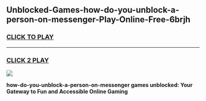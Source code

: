 
## Unblocked-Games-how-do-you-unblock-a-person-on-messenger-Play-Online-Free-6brjh
<h3>
<a href="https://premium76.site?title=how-do-you-unblock-a-person-on-messenger&ref=26A">CLICK TO PLAY</a></h3>
<hr>

<h3>
<a href="https://premium76.site?title=how-do-you-unblock-a-person-on-messenger&ref=26A">CLICK 2 PLAY</a>
  
</h3>

<a href="https://premium76.site?title=how-do-you-unblock-a-person-on-messenger&ref=26A"><img src="https://clearcache.store/games.png"></a>


**how-do-you-unblock-a-person-on-messenger games unblocked: Your Gateway to Fun and Accessible Online Gaming**
